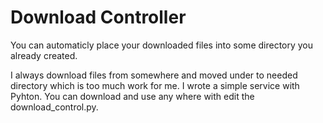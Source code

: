 # Download Controller

You can automaticly place your downloaded files  into some directory you already created.

I always download files from somewhere and moved under to needed directory which is too much work for me. I wrote a simple service with Pyhton. You can download and use any where with edit the download_control.py. 
